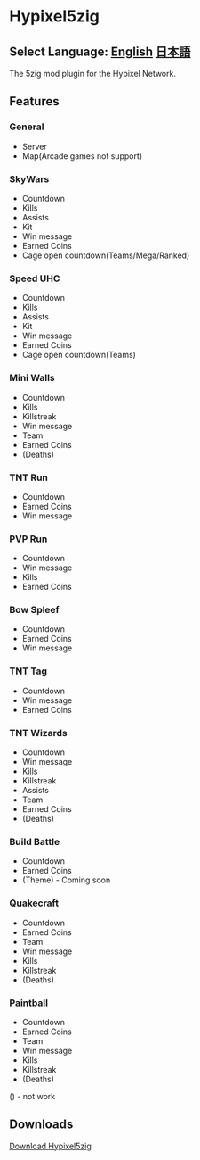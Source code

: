 # Hypixel5zig
## Select Language: [English](en_US.md) [日本語](ja_JP.md)
The 5zig mod plugin for the Hypixel Network.
## Features
### General
- Server
- Map(Arcade games not support)
### SkyWars
- Countdown
- Kills
- Assists
- Kit
- Win message
- Earned Coins
- Cage open countdown(Teams/Mega/Ranked)
### Speed UHC
- Countdown
- Kills
- Assists
- Kit
- Win message
- Earned Coins
- Cage open countdown(Teams)
### Mini Walls
- Countdown
- Kills
- Killstreak
- Win message
- Team
- Earned Coins
- (Deaths)
### TNT Run
- Countdown
- Earned Coins
- Win message
### PVP Run
- Countdown
- Win message
- Kills
- Earned Coins
### Bow Spleef
- Countdown
- Earned Coins
- Win message
### TNT Tag
- Countdown
- Win message
- Earned Coins
### TNT Wizards
- Countdown
- Win message
- Kills
- Killstreak
- Assists
- Team
- Earned Coins
- (Deaths)
### Build Battle
- Countdown
- Earned Coins
- (Theme) - Coming soon
### Quakecraft
- Countdown
- Earned Coins
- Team
- Win message
- Kills
- Killstreak
- (Deaths)
### Paintball
- Countdown
- Earned Coins
- Team
- Win message
- Kills
- Killstreak
- (Deaths)

() - not work
## Downloads
[Download Hypixel5zig](https://github.com/SuikaWars/Hypixel5zig/releases/)
